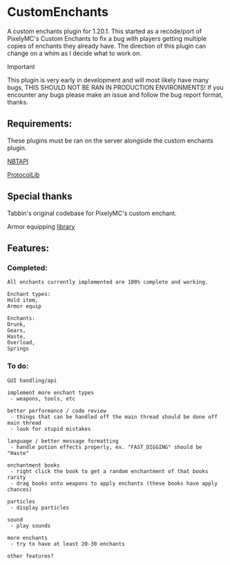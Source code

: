 # CustomEnchants
A custom enchants plugin for 1.20.1. This started as a recode/port of PixelyMC's Custom Enchants to fix a bug with players getting multiple copies of enchants they already have. The direction of this plugin can change on a whim as I decide what to work on.

> [!IMPORTANT]
> This plugin is very early in development and will most likely have many bugs, THIS SHOULD NOT BE RAN IN PRODUCTION ENVIRONMENTS! If you encounter any bugs please make an issue and follow the bug report format, thanks.

## Requirements:
These plugins must be ran on the server alongside the custom enchants plugin.
  
[NBTAPI](https://www.spigotmc.org/resources/nbt-api.7939/) 

[ProtocolLib](https://www.spigotmc.org/resources/protocollib.1997/)

## Special thanks

Tabbin's original codebase for PixelyMC's custom enchant.

Armor equipping [library](https://www.spigotmc.org/threads/arnuhs-armorequipevent.545188/) 

## Features:

### Completed:
```
All enchants currently implemented are 100% complete and working.

Enchant types:
Hold item,
Armor equip

Enchants:
Drunk,
Gears,
Haste,
Overload,
Springs
```

### To do:
```
GUI handling/api

implement more enchant types
 - weapons, tools, etc

better performance / code review
 - things that can be handled off the main thread should be done off main thread
 - look for stupid mistakes

language / better message formatting
 - handle potion effects properly, ex. "FAST_DIGGING" should be "Haste"

enchantment books
 - right click the book to get a random enchantment of that books rarity
 - drag books onto weapons to apply enchants (these books have apply chances)

particles
 - display particles

sound
 - play sounds

more enchants 
 - try to have at least 20-30 enchants

other features?
```
